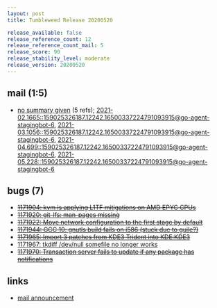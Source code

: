 ```yaml
---
layout: post
title: Tumbleweed Release 20200520

release_available: false
release_reference_count: 12
release_reference_count_mail: 5
release_score: 90
release_stability_level: moderate
release_version: 20200520
---
```


## mail (1:5)

- [no summary given](https://lists.opensuse.org/archives/list/factory@lists.opensuse.org/thread/CUJ3TFAGQAWBGEEC7CCCW6X47UZZYNOT) (5 refs); [2021-02.1665::<159025326187.12242.16500337224791093915@go-agent-stagingbot-6>](https://lists.opensuse.org/archives/list/factory@lists.opensuse.org/thread/CUJ3TFAGQAWBGEEC7CCCW6X47UZZYNOT), [2021-03.1056::<159025326187.12242.16500337224791093915@go-agent-stagingbot-6>](https://lists.opensuse.org/archives/list/factory@lists.opensuse.org/thread/CUJ3TFAGQAWBGEEC7CCCW6X47UZZYNOT), [2021-04.699::<159025326187.12242.16500337224791093915@go-agent-stagingbot-6>](https://lists.opensuse.org/archives/list/factory@lists.opensuse.org/thread/CUJ3TFAGQAWBGEEC7CCCW6X47UZZYNOT), [2021-05.228::<159025326187.12242.16500337224791093915@go-agent-stagingbot-6>](https://lists.opensuse.org/archives/list/factory@lists.opensuse.org/thread/CUJ3TFAGQAWBGEEC7CCCW6X47UZZYNOT)

## bugs (7)

<!--more-->

- ~~[1171904: kvm is applying L1TF mitigations on AMD EPYC CPUs](https://bugzilla.opensuse.org/show_bug.cgi?id=1171904)~~
- ~~[1171920: git-lfs: man-pages missing](https://bugzilla.opensuse.org/show_bug.cgi?id=1171920)~~
- ~~[1171922: Move network configuration to the first stage by default](https://bugzilla.opensuse.org/show_bug.cgi?id=1171922)~~
- ~~[1171944: GCC 10: gnutls build fails on i586 (stuck due to guile?)](https://bugzilla.opensuse.org/show_bug.cgi?id=1171944)~~
- ~~[1171965: Import 3 patches from KDE3 Trident into KDE:KDE3](https://bugzilla.opensuse.org/show_bug.cgi?id=1171965)~~
- [1171967: tkdiff /dev/null somefile no longer works](https://bugzilla.opensuse.org/show_bug.cgi?id=1171967)
- ~~[1171970: Transaction server fails to update if any package has notifications](https://bugzilla.opensuse.org/show_bug.cgi?id=1171970)~~



## links

- [mail announcement](https://lists.opensuse.org/archives/list/factory@lists.opensuse.org/thread/CUJ3TFAGQAWBGEEC7CCCW6X47UZZYNOT)
